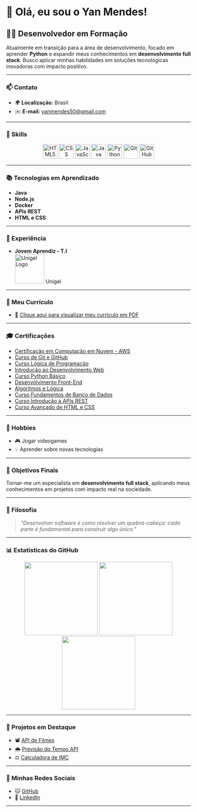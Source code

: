 # 👋 Olá, eu sou o **Yan Mendes!**

## 🧑‍💻 Desenvolvedor em Formação

Atualmente em transição para a área de desenvolvimento, focado em aprender **Python** e expandir meus conhecimentos em **desenvolvimento full stack**. Busco aplicar minhas habilidades em soluções tecnológicas inovadoras com impacto positivo.

---

### 📫 Contato
- 🌍 **Localização:** Brasil  
- ✉️ **E-mail:** [yanmendes50@gmail.com](mailto:yanmendes50@gmail.com)

---

### 🔧 Skills

<div align="center">
  <img src="https://raw.githubusercontent.com/danielcranney/readme-generator/main/public/icons/skills/html5-colored.svg" width="40" height="40" alt="HTML5" />
  <img src="https://raw.githubusercontent.com/danielcranney/readme-generator/main/public/icons/skills/css3-colored.svg" width="40" height="40" alt="CSS" />
  <img src="https://raw.githubusercontent.com/danielcranney/readme-generator/main/public/icons/skills/javascript-colored.svg" width="40" height="40" alt="JavaScript" />
  <img src="https://raw.githubusercontent.com/danielcranney/readme-generator/main/public/icons/skills/java-colored.svg" width="40" height="40" alt="Java" />
  <img src="https://raw.githubusercontent.com/danielcranney/readme-generator/main/public/icons/skills/python-colored.svg" width="40" height="40" alt="Python" />
  <img src="https://raw.githubusercontent.com/danielcranney/readme-generator/main/public/icons/skills/git-colored.svg" width="40" height="40" alt="Git" />
  <img src="https://cdn.jsdelivr.net/gh/devicons/devicon/icons/github/github-original.svg" width="40" height="40" alt="GitHub" />
</div>

---

### 📚 Tecnologias em Aprendizado
- **Java**
- **Node.js**
- **Docker**
- **APIs REST**
- **HTML e CSS**

---

### 💼 Experiência
- **Jovem Aprendiz - T.I**  
  <img src="https://upload.wikimedia.org/wikipedia/commons/thumb/4/41/Unigel_logo.svg/1024px-Unigel_logo.svg.png" width="80" alt="Unigel Logo"> Unigel

---

### 📄 Meu Currículo
- 📄 [Clique aqui para visualizar meu currículo em PDF](https://drive.google.com/file/d/1BK8aNKwvQUnC2jZJb4_1XvBONfO3OEG7/view?usp=sharing)

---

### 🎓 Certificações
- [Certificação em Computação em Nuvem - AWS](https://drive.google.com/file/d/15XVERhU49Y6OW2OO6Qd4G8vu3tHOAF5q/view?usp=sharing)
- [Curso de Git e GitHub](https://drive.google.com/file/d/1E2r7yZN1sKZZH9UTymxmsHfvEErglVJL/view?usp=sharing)
- [Curso Lógica de Programação](https://drive.google.com/file/d/1zScTHVQXoe7vyQ6QtB9cYa7Eu3T_6RaV/view?usp=sharing)
- [Introdução ao Desenvolvimento Web](https://drive.google.com/file/d/1yF4joTeioskM4h1xJgOtL_DYlWPGIq3w/view?usp=sharing)
- [Curso Python Básico](https://drive.google.com/file/d/1JJ5PkWMBQn73kcgNqDfu3OuxazNaBOnq/view?usp=sharing)
- [Desenvolvimento Front-End](https://drive.google.com/file/d/1G6LKa3tAHZYGk907u2vfHgYiXUJ99Cmc/view?usp=sharing)
- [Algoritmos e Lógica](https://drive.google.com/file/d/1carJ4sGYFT7D8r4dwUwhf93CgOcLsO1k/view?usp=sharing)
- [Curso Fundamentos de Banco de Dados](https://drive.google.com/file/d/1owK_7jCWbkbw04X7xAjPbCKswjh-ac6Z/view?usp=sharing)
- [Curso Introdução a APIs REST](https://drive.google.com/file/d/1tqhgJMzoCHHWXQITvwQk5FzmlCxyOAxt/view?usp=sharing)
- [Curso Avançado de HTML e CSS](https://drive.google.com/file/d/1L9n9ZsO_ZEChG8PfJOvdoSKMKhtL0xhH/view?usp=sharing)

---

### 🌟 Hobbies
- 🎮 Jogar videogames
- 💡 Aprender sobre novas tecnologias

---

### 🎯 Objetivos Finais
Tornar-me um especialista em **desenvolvimento full stack**, aplicando meus conhecimentos em projetos com impacto real na sociedade.

---

### 💬 Filosofia
> _"Desenvolver software é como resolver um quebra-cabeça: cada parte é fundamental para construir algo único."_

---

### 📊 Estatísticas do GitHub

<div align="center">
  <img src="https://github-readme-stats.vercel.app/api?username=YanMM50&show_icons=true&count_private=true&theme=tokyonight" height="200" />
  <img src="https://streak-stats.demolab.com/?user=YanMM50&theme=tokyonight" height="200"/>
  <img src="https://github-readme-stats.vercel.app/api/top-langs/?username=YanMM50&layout=compact&theme=tokyonight" height="200" />
</div>

---

### 🚀 Projetos em Destaque

- 📽️ [API de Filmes](https://github.com/YanMM50/Filmes-api)
- 🌦️ [Previsão do Tempo API](https://github.com/YanMM50/previsao-tempo-api)
- ⚖️ [Calculadora de IMC](https://github.com/YanMM50/imc)

---

### 🔗 Minhas Redes Sociais
- 🐱 [GitHub](https://github.com/YanMM50)
- 💼 [LinkedIn](https://www.linkedin.com/in/yan-mendes-6610b8217/)

---
